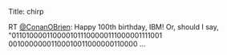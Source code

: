 Title: chirp

RT <a href="http://twitter.com/ConanOBrien">@ConanOBrien</a>: Happy 100th birthday, IBM! Or, should I say, "0110100001100001011100000111000001111001 00100000001100010011000000110000 ...
